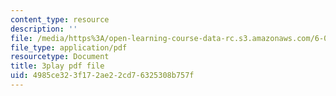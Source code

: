 ```yaml
---
content_type: resource
description: ''
file: /media/https%3A/open-learning-course-data-rc.s3.amazonaws.com/6-042j-mathematics-for-computer-science-spring-2015/4985ce323f172ae22cd76325308b757f_Cu9_LaaWgHo.pdf
file_type: application/pdf
resourcetype: Document
title: 3play pdf file
uid: 4985ce32-3f17-2ae2-2cd7-6325308b757f
---
```

